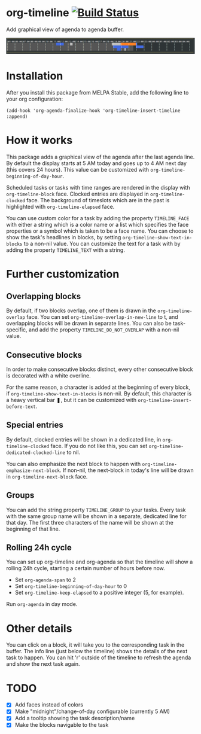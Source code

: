 # org-timeline [![Build Status](https://travis-ci.org/Fuco1/org-timeline.svg?branch=master)](https://travis-ci.org/Fuco1/org-timeline)

Add graphical view of agenda to agenda buffer.

![Preview](./img/timeline1.png)

# Installation

After you install this package from MELPA Stable, add the following line to your org configuration:

``` emacs-lisp
(add-hook 'org-agenda-finalize-hook 'org-timeline-insert-timeline :append)
```

# How it works

This package adds a graphical view of the agenda after the last agenda line.  By default the display starts at 5 AM today and goes up to 4 AM next day (this covers 24 hours). This value can be customized with `org-timeline-beginning-of-day-hour`.

Scheduled tasks or tasks with time ranges are rendered in the display with `org-timeline-block` face.  Clocked entries are displayed in `org-timeline-clocked` face.  The background of timeslots which are in the past is highlighted with `org-timeline-elapsed` face.

You can use custom color for a task by adding the property `TIMELINE_FACE` with either a string which is a color name or a list which specifies the face properties or a symbol which is taken to be a face name.
You can choose to show the task's headlines in blocks, by setting `org-timeline-show-text-in-blocks` to a non-nil value. You can customize the text for a task with by adding the property `TIMELINE_TEXT` with a string.

# Further customization

## Overlapping blocks
By default, if two blocks overlap, one of them is drawn in the `org-timeline-overlap` face. You can set `org-timeline-overlap-in-new-line` to t, and overlapping blocks will be drawn in separate lines.
You can also be task-specific, and add the property `TIMELINE_DO_NOT_OVERLAP` with a non-nil value.

## Consecutive blocks
In order to make consecutive blocks distinct, every other consecutive block is decorated with a white overline. 

For the same reason, a character is added at the beginning of every block, if `org-timeline-show-text-in-blocks` is non-nil. By default, this character is a heavy vertical bar ❚, but it can be customized with `org-timeline-insert-before-text`.

## Special entries
By default, clocked entries will be shown in a dedicated line, in `org-timeline-clocked` face. If you do not like this, you can set `org-timeline-dedicated-clocked-line` to nil. 

You can also emphasize the next block to happen with `org-timeline-emphasize-next-block`. If non-nil, the next-block in today's line will be drawn in `org-timeline-next-block` face.

## Groups
You can add the string property `TIMELINE_GROUP` to your tasks. Every task with the same group name will be shown in a separate, dedicated line for that day.
The first three characters of the name will be shown at the beginning of that line.

## Rolling 24h cycle
You can set up org-timeline and org-agenda so that the timeline will show a rolling 24h cycle, starting a certain number of hours before now.
- Set `org-agenda-span` to 2 
- Set `org-timeline-beginning-of-day-hour` to 0 
- Set `org-timeline-keep-elapsed` to a positive integer (5, for example).

Run `org-agenda` in day mode.

# Other details
You can click on a block, it will take you to the corresponding task in the buffer.
The info line (just below the timeline) shows the details of the next task to happen. You can hit 'r' outside of the timeline to refresh the agenda and show the next task again.

# TODO

- [x] Add faces instead of colors
- [X] Make "midnight"/change-of-day configurable (currently 5 AM)
- [X] Add a tooltip showing the task description/name
- [X] Make the blocks navigable to the task
